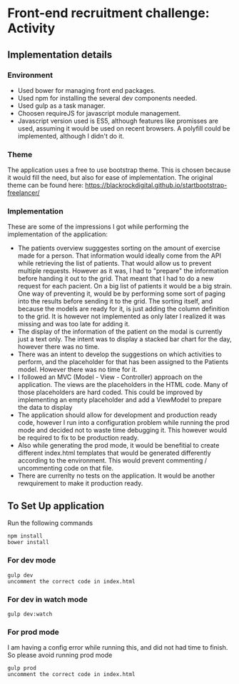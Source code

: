 # Front-end recruitment challenge: Activity

## Implementation details

### Environment
* Used bower for managing front end packages.
* Used npm for installing the several dev components needed.
* Used gulp as a task manager.
* Choosen requireJS for javascript module management.
* Javascript version used is ES5, although features like promisses are used, assuming it would be used on recent browsers. A polyfill could be implemented, although I didn't do it.

### Theme
The application uses a free to use bootstrap theme. This is chosen because it would fill the need, but also for ease of implementation.
The original theme can be found here: https://blackrockdigital.github.io/startbootstrap-freelancer/

### Implementation
These are some of the impressions I got while performing the implementation of the application:
* The patients overview sugggestes sorting on the amount of exercise made for a person. That information would ideally come from the API while retrieving the list of patients. That would allow us to prevent multiple requests. However as it was, I had to "prepare" the information before handing it out to the grid. That meant that I had to do a new request for each pacient. On a big list of patients it would be a big strain. One way of preventing it, would be by performing some sort of paging into the results before sending it to the grid. The sorting itself, and because the models are ready for it, is just adding the column definition to the grid. It is however not implemented as only later I realized it was missing and was too late for adding it.
* The display of the information of the patient on the modal is currently just a text only. The intent was to display a stacked bar chart for the day, however there was no time.
* There was an intent to develop the suggestions on which activities to perform, and the placeholder for that has been assigned to the Patients model. However there was no time for it.
* I followed an MVC (Model - View - Controller) approach on the application. The views are the placeholders in the HTML code. Many of those placeholders are hard coded. This could be improved by implementing an empty placeholder and add a ViewModel to prepare the data to display
* The application should allow for development and production ready code, however I run into a configuration problem while running the prod mode and decided not to waste time debugging it. This however would be required to fix to be production ready.
* Also while generating the prod mode, it would be benefitial to create different index.html templates that would be generated differently according to the environment. This would prevent commenting / uncommenting code on that file.
* There are currenlty no tests on the application. It would be another rewquirement to make it production ready.


## To Set Up application 

Run the following commands
```
npm install
bower install
```

### For dev mode
```
gulp dev
uncomment the correct code in index.html
```
### For dev in watch mode
```
gulp dev:watch
```
### For prod mode
I am having a config error while running this, and did not had time to finish. So please avoid running prod mode
```
gulp prod
uncomment the correct code in index.html
```

